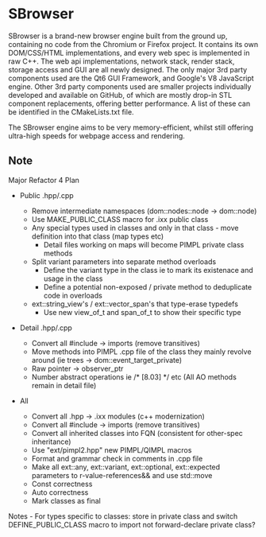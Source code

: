 # SBrowser

SBrowser is a brand-new browser engine built from the ground up, containing no code from the Chromium or Firefox
project. It contains its own DOM/CSS/HTML implementations, and every web spec is implemented in raw C++. The web api
implementations, network stack, render stack, storage access and GUI are all newly designed. The only major 3rd party
components used are the Qt6 GUI Framework, and Google's V8 JavaScript engine. Other 3rd party components used are
smaller projects individually developed and available on GitHub, of which are mostly drop-in STL component replacements,
offering better performance. A list of these can be identified in the CMakeLists.txt file.

The SBrowser engine aims to be very memory-efficient, whilst still offering ultra-high speeds for webpage access and
rendering.


## Note
Major Refactor 4 Plan

- Public .hpp/.cpp
    - Remove intermediate namespaces (dom::nodes::node -> dom::node)
    - Use MAKE_PUBLIC_CLASS macro for .ixx public class
    - Any special types used in classes and only in that class - move definition into that class (map types etc)
        - Detail files working on maps will become PIMPL private class methods
    - Split variant parameters into separate method overloads
        - Define the variant type in the class ie to mark its existenace and usage in the class
        - Define a potential non-exposed / private method to deduplicate code in overloads
    - ext::string_view's / ext::vector_span's that type-erase typedefs
        - Use new view_of_t<T> and span_of_t<T> to show their specific type

- Detail .hpp/.cpp
    - Convert all #include -> imports (remove transitives)
    - Move methods into PIMPL .cpp file of the class they mainly revolve around (ie trees -> dom::event_target_private)
    - Raw pointer -> observer_ptr
    - Number abstract operations ie /* [8.03] */ etc (All AO methods remain in detail file)

- All
    - Convert all .hpp -> .ixx modules (c++ modernization)
    - Convert all #include -> imports (remove transitives)
    - Convert all inherited classes into FQN (consistent for other-spec inheritance)
    - Use "ext/pimpl2.hpp" new PIMPL/QIMPL macros
    - Format and grammar check in comments in .cpp file
    - Make all ext::any, ext::variant, ext::optional, ext::expected parameters to r-value-references&& and use std::move
    - Const correctness
    - Auto correctness
    - Mark classes as final
    
Notes
    - For types specific to classes: store in private class and switch DEFINE_PUBLIC_CLASS macro to import not forward-declare private class?